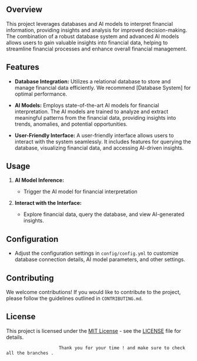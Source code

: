 ## Overview

This project leverages databases and AI models to interpret financial information, providing insights and analysis for improved decision-making. The combination of a robust database system and advanced AI models allows users to gain valuable insights into financial data, helping to streamline financial processes and enhance overall financial management.

## Features

- **Database Integration:** Utilizes a relational database to store and manage financial data efficiently. We recommend [Database System] for optimal performance.

- **AI Models:** Employs state-of-the-art AI models for financial interpretation. The AI models are trained to analyze and extract meaningful patterns from the financial data, providing insights into trends, anomalies, and potential opportunities.

- **User-Friendly Interface:** A user-friendly interface allows users to interact with the system seamlessly. It includes features for querying the database, visualizing financial data, and accessing AI-driven insights.

## Usage
1. **AI Model Inference:**
   - Trigger the AI model for financial interpretation 

2. **Interact with the Interface:**
   - Explore financial data, query the database, and view AI-generated insights.

## Configuration

- Adjust the configuration settings in `config/config.yml` to customize database connection details, AI model parameters, and other settings.

## Contributing

We welcome contributions! If you would like to contribute to the project, please follow the guidelines outlined in `CONTRIBUTING.md`.


## License
This project is licensed under the [MIT License](LICENSE) - see the [LICENSE](LICENSE) file for details.


                        Thank you for your time ! and make sure to check all the branches .
